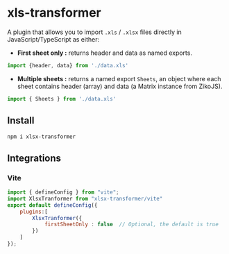 
<!-- 
other approach
fix security issue 
 -->
# xls-transformer
A plugin that allows you to import `.xls` / `.xlsx` files directly in JavaScript/TypeScript as either:
- **First sheet only :** returns header and data as named exports.
```js
import {header, data} from './data.xls'
```

- **Multiple sheets :** returns a named export `Sheets`, an object where each sheet contains header (array) and data (a Matrix instance from ZikoJS).
```js
import { Sheets } from './data.xls'
```
## Install 
```bash
npm i xlsx-transformer
```
## Integrations 
### Vite 
```js
import { defineConfig } from "vite";
import XlsxTranformer from "xlsx-transformer/vite"
export default defineConfig({
    plugins:[
        XlsxTranformer({
            firstSheetOnly : false  // Optional, the default is true
        })
    ]
});

```
<!-- ### Astro 
```

``` -->